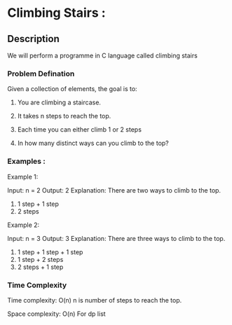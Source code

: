 
# Climbing Stairs :

## Description
We will perform a programme in C language called climbing stairs

### Problem Defination

Given a collection of elements, the goal is to:

1. You are climbing a staircase.


2. It takes n steps to reach the top.


3. Each time you can either climb 1 or 2 steps

4. In how many distinct ways can you climb to the top?



### Examples : 

Example 1:

Input: n = 2
Output: 2
Explanation: There are two ways to climb to the top.
1. 1 step + 1 step
2. 2 steps



Example 2:

Input: n = 3
Output: 3
Explanation: There are three ways to climb to the top.
1. 1 step + 1 step + 1 step
2. 1 step + 2 steps
3. 2 steps + 1 step
 




### Time Complexity

Time complexity: O(n)
n is number of steps to reach the top.

Space complexity: O(n)
For dp list
